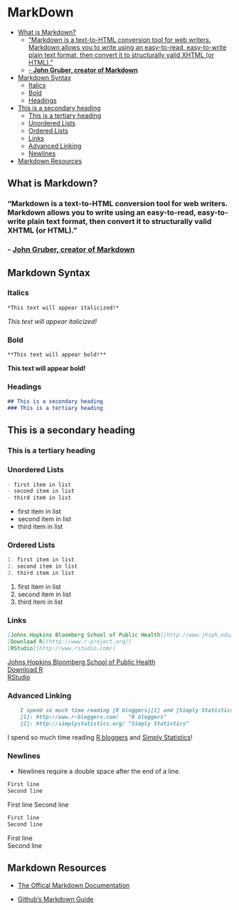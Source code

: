 MarkDown
================

-   [What is Markdown?](#what-is-markdown)
    -   [“Markdown is a text-to-HTML conversion tool for web writers.
        Markdown allows you to write using an easy-to-read,
        easy-to-write plain text format, then convert it to structurally
        valid XHTML (or
        HTML).”](#markdown-is-a-text-to-html-conversion-tool-for-web-writers-markdown-allows-you-to-write-using-an-easy-to-read-easy-to-write-plain-text-format-then-convert-it-to-structurally-valid-xhtml-or-html)
    -   [- **John Gruber, creator of
        Markdown**](#--john-gruber-creator-of-markdown)
-   [Markdown Syntax](#markdown-syntax)
    -   [Italics](#italics)
    -   [Bold](#bold)
    -   [Headings](#headings)
-   [This is a secondary heading](#this-is-a-secondary-heading)
    -   [This is a tertiary heading](#this-is-a-tertiary-heading)
    -   [Unordered Lists](#unordered-lists)
    -   [Ordered Lists](#ordered-lists)
    -   [Links](#links)
    -   [Advanced Linking](#advanced-linking)
    -   [Newlines](#newlines)
-   [Markdown Resources](#markdown-resources)

## What is Markdown?

### “Markdown is a text-to-HTML conversion tool for web writers. Markdown allows you to write using an easy-to-read, easy-to-write plain text format, then convert it to structurally valid XHTML (or HTML).”

### - [**John Gruber, creator of Markdown**](http://daringfireball.net/projects/markdown/)

## Markdown Syntax

### Italics

``` markdown
*This text will appear italicized!*
```

*This text will appear italicized!*

### Bold

``` markdown
**This text will appear bold!**
```

**This text will appear bold!**

### Headings

``` markdown
## This is a secondary heading
### This is a tertiary heading
```

## This is a secondary heading

### This is a tertiary heading

### Unordered Lists

``` markdown
- first item in list
- second item in list
- third item in list
```

-   first item in list
-   second item in list
-   third item in list

### Ordered Lists

``` markdown
1. first item in list
2. second item in list
3. third item in list
```

1.  first item in list
2.  second item in list
3.  third item in list

### Links

``` markdown
[Johns Hopkins Bloomberg School of Public Health](http://www.jhsph.edu/)
[Download R](http://www.r-project.org/)
[RStudio](http://www.rstudio.com/)
```

[Johns Hopkins Bloomberg School of Public
Health](http://www.jhsph.edu/)  
[Download R](http://www.r-project.org/)  
[RStudio](http://www.rstudio.com/)

### Advanced Linking

``` markdown
    I spend so much time reading [R bloggers][1] and [Simply Statistics][2]!  
    [1]: http://www.r-bloggers.com/   "R bloggers"  
    [2]: http://simplystatistics.org/ "Simply Statistics"  
```

I spend so much time reading [R
bloggers](http://www.r-bloggers.com/ "R bloggers") and [Simply
Statistics](http://simplystatistics.org/ "Simply Statistics")!

### Newlines

-   Newlines require a double space after the end of a line.

``` markdown
First line
Second line
```

First line Second line

``` markdown
First line
Second line
```

First line  
Second line

## Markdown Resources

-   [The Offical Markdown
    Documentation](http://daringfireball.net/projects/markdown/basics)

-   [Github’s Markdown
    Guide](https://help.github.com/articles/github-flavored-markdown)
